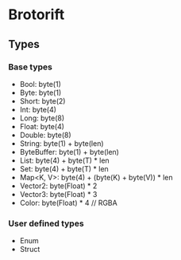 # Brotorift

## Types

### Base types

* Bool: byte(1)
* Byte: byte(1)
* Short: byte(2)
* Int: byte(4)
* Long: byte(8)
* Float: byte(4)
* Double: byte(8)
* String: byte(1) + byte(len)
* ByteBuffer: byte(1) + byte(len)
* List<T>: byte(4) + byte(T) * len
* Set<T>: byte(4) + byte(T) * len
* Map<K, V>: byte(4) + (byte(K) + byte(V)) * len
* Vector2: byte(Float) * 2
* Vector3: byte(Float) * 3
* Color: byte(Float) * 4 // RGBA

### User defined types

* Enum
* Struct